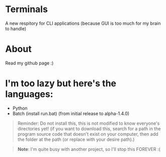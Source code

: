 # Terminals
A new respitory for CLI applications (because GUI is too much for my brain to handle)

# About
Read my github page :)

# I'm too lazy but here's the languages:
- Python
- Batch (install run.bat) (from initial release to alpha-1.4.0)
> Reminder: Do not install this, this is not modified to know everyone's directories yet! (if you want to download this, search for a path in the program source code that doesn't exist on your computer, then add the folder at the path (or replace with your desire path).)

> **Note**: I'm quite busy with another project, so I'll stop this FOREVER :(
